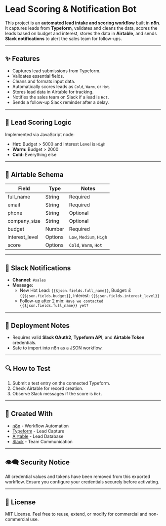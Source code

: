 # Lead Scoring & Notification Bot

This project is an **automated lead intake and scoring workflow** built in **n8n**. It captures leads from **Typeform**, validates and cleans the data, scores the leads based on budget and interest, stores the data in **Airtable**, and sends **Slack notifications** to alert the sales team for follow-ups.

---

## ✨ Features
- Captures lead submissions from Typeform.
- Validates essential fields.
- Cleans and formats input data.
- Automatically scores leads as `Cold`, `Warm`, or `Hot`.
- Stores lead data in Airtable for tracking.
- Notifies the sales team on Slack if a lead is `Hot`.
- Sends a follow-up Slack reminder after a delay.


---

## 🧱 Lead Scoring Logic

Implemented via JavaScript node:
- **Hot:** Budget > 5000 and Interest Level is `High`
- **Warm:** Budget > 2000
- **Cold:** Everything else

---

## 📂 Airtable Schema

| Field          | Type     | Notes                          |
|----------------|----------|--------------------------------|
| full_name      | String   | Required                       |
| email          | String   | Required                       |
| phone          | String   | Optional                       |
| company_size   | String   | Optional                       |
| budget         | Number   | Required                       |
| interest_level | Options  | `Low`, `Medium`, `High`        |
| score          | Options  | `Cold`, `Warm`, `Hot`          |

---

## 📢 Slack Notifications

- **Channel:** `#sales`
- **Message:**
  - New Hot Lead: `{{$json.fields.full_name}}`, Budget: £`{{$json.fields.budget}}`, Interest: `{{$json.fields.interest_level}}`
  - Follow-up after 2 min: `Have we contacted {{$json.fields.full_name}} yet?`

---

## 🚀 Deployment Notes
- Requires valid **Slack OAuth2**, **Typeform API**, and **Airtable Token** credentials.
- Safe to import into n8n as a JSON workflow.

---

## 🔍 How to Test
1. Submit a test entry on the connected Typeform.
2. Check Airtable for record creation.
3. Observe Slack messages if the score is `Hot`.

---

## 📅 Created With
- [n8n](https://n8n.io/) - Workflow Automation
- [Typeform](https://typeform.com/) - Lead Capture
- [Airtable](https://airtable.com/) - Lead Database
- [Slack](https://slack.com/) - Team Communication

---

## 👁‍🗨 Security Notice
All credential values and tokens have been removed from this exported workflow.
Ensure you configure your credentials securely before activating.

---

## 💼 License
MIT License. Feel free to reuse, extend, or modify for commercial and non-commercial use.

